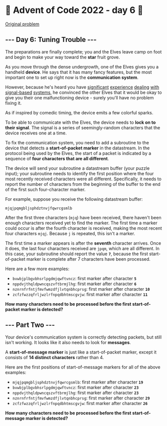 # 🎄 Advent of Code 2022 - day 6 🎄
[Original problem](https://adventofcode.com/2022/day/6)

<article class="day-desc"><h2>--- Day 6: Tuning Trouble ---</h2><p>The preparations are finally complete; you and the Elves leave camp on foot and begin to make your way toward the <strong>star</strong> fruit grove.</p>
<p>As you move through the dense undergrowth, one of the Elves gives you a handheld <strong>device</strong>. He says that it has many fancy features, but the most important one to set up right now is the <strong>communication system</strong>.</p>
<p>However, because he's heard you have <a href="/2016/day/6">significant</a> <a href="/2016/day/25">experience</a> <a href="/2019/day/7">dealing</a> <a href="/2019/day/9">with</a> <a href="/2019/day/16">signal-based</a> <a href="/2021/day/25">systems</a>, he convinced the other Elves that it would be okay to give you their one malfunctioning device - surely you'll have no problem fixing it.</p>
<p>As if inspired by comedic timing, the device emits a few <span title="The magic smoke, on the other hand, seems to be contained... FOR NOW!">colorful sparks</span>.</p>
<p>To be able to communicate with the Elves, the device needs to <strong>lock on to their signal</strong>. The signal is a series of seemingly-random characters that the device receives one at a time.</p>
<p>To fix the communication system, you need to add a subroutine to the device that detects a <strong>start-of-packet marker</strong> in the datastream. In the protocol being used by the Elves, the start of a packet is indicated by a sequence of <strong>four characters that are all different</strong>.</p>
<p>The device will send your subroutine a datastream buffer (your puzzle input); your subroutine needs to identify the first position where the four most recently received characters were all different. Specifically, it needs to report the number of characters from the beginning of the buffer to the end of the first such four-character marker.</p>
<p>For example, suppose you receive the following datastream buffer:</p>
<pre><code>mjqjpqmgbljsphdztnvjfqwrcgsmlb</code></pre>
<p>After the first three characters (<code>mjq</code>) have been received, there haven't been enough characters received yet to find the marker. The first time a marker could occur is after the fourth character is received, making the most recent four characters <code>mjqj</code>. Because <code>j</code> is repeated, this isn't a marker.</p>
<p>The first time a marker appears is after the <strong>seventh</strong> character arrives. Once it does, the last four characters received are <code>jpqm</code>, which are all different. In this case, your subroutine should report the value <code><strong>7</strong></code>, because the first start-of-packet marker is complete after 7 characters have been processed.</p>
<p>Here are a few more examples:</p>
<ul>
<li><code>bvwbjplbgvbhsrlpgdmjqwftvncz</code>: first marker after character <code><strong>5</strong></code></li>
<li><code>nppdvjthqldpwncqszvftbrmjlhg</code>: first marker after character <code><strong>6</strong></code></li>
<li><code>nznrnfrfntjfmvfwmzdfjlvtqnbhcprsg</code>: first marker after character <code><strong>10</strong></code></li>
<li><code>zcfzfwzzqfrljwzlrfnpqdbhtmscgvjw</code>: first marker after character <code><strong>11</strong></code></li>
</ul>
<p><strong>How many characters need to be processed before the first start-of-packet marker is detected?</strong></p>
</article>

<article class="day-desc"><h2 id="part2">--- Part Two ---</h2><p>Your device's communication system is correctly detecting packets, but still isn't working. It looks like it also needs to look for <strong>messages</strong>.</p>
<p>A <strong>start-of-message marker</strong> is just like a start-of-packet marker, except it consists of <strong>14 distinct characters</strong> rather than 4.</p>
<p>Here are the first positions of start-of-message markers for all of the above examples:</p>
<ul>
<li><code>mjqjpqmgbljsphdztnvjfqwrcgsmlb</code>: first marker after character <code><strong>19</strong></code></li>
<li><code>bvwbjplbgvbhsrlpgdmjqwftvncz</code>: first marker after character <code><strong>23</strong></code></li>
<li><code>nppdvjthqldpwncqszvftbrmjlhg</code>: first marker after character <code><strong>23</strong></code></li>
<li><code>nznrnfrfntjfmvfwmzdfjlvtqnbhcprsg</code>: first marker after character <code><strong>29</strong></code></li>
<li><code>zcfzfwzzqfrljwzlrfnpqdbhtmscgvjw</code>: first marker after character <code><strong>26</strong></code></li>
</ul>
<p><strong>How many characters need to be processed before the first start-of-message marker is detected?</strong></p>
</article>
